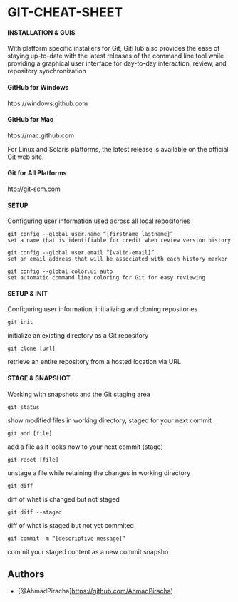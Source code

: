 # GIT-CHEAT-SHEET

#### INSTALLATION & GUIS

With platform specific installers for Git, GitHub also provides the
ease of staying up-to-date with the latest releases of the command
line tool while providing a graphical user interface for day-to-day
interaction, review, and repository synchronization

#### GitHub for Windows

htps://windows.github.com

#### GitHub for Mac

htps://mac.github.com

For Linux and Solaris platforms, the latest release is available on
the official Git web site.

#### Git for All Platforms

htp://git-scm.com

#### SETUP

Configuring user information used across all local repositories

```
git config --global user.name “[firstname lastname]”
set a name that is identifiable for credit when review version history
```

```
git config --global user.email “[valid-email]”
set an email address that will be associated with each history marker
```

```
git config --global color.ui auto
set automatic command line coloring for Git for easy reviewing
```

#### SETUP & INIT

Configuring user information, initializing and cloning repositories

```
git init
```

initialize an existing directory as a Git repository

```
git clone [url]
```

retrieve an entire repository from a hosted location via URL

#### STAGE & SNAPSHOT

Working with snapshots and the Git staging area

```
git status

```

show modified files in working directory, staged for your next commit

```
git add [file]
```

add a file as it looks now to your next commit (stage)

```
git reset [file]
```

unstage a file while retaining the changes in working directory

```
git diff
```

diff of what is changed but not staged

```
git diff --staged
```

diff of what is staged but not yet commited

```
git commit -m “[descriptive message]”
```

commit your staged content as a new commit snapsho

## Authors

- [@AhmadPiracha]https://github.com/AhmadPiracha)
